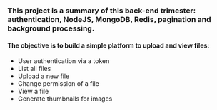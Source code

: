 ### This project is a summary of this back-end trimester: authentication, NodeJS, MongoDB, Redis, pagination and background processing.

#### The objective is to build a simple platform to upload and view files:

* User authentication via a token
* List all files
* Upload a new file
* Change permission of a file
* View a file
* Generate thumbnails for images
